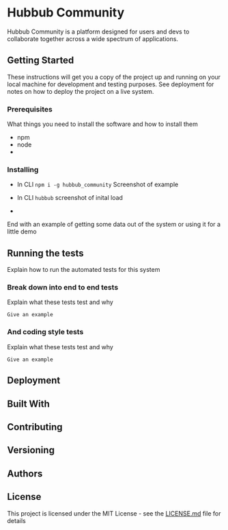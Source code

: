 # Hubbub Community

Hubbub Community is a platform designed for users and devs to collaborate together across a wide spectrum of applications.

## Getting Started

These instructions will get you a copy of the project up and running on your local machine for development and testing purposes. See deployment for notes on how to deploy the project on a live system.

### Prerequisites

What things you need to install the software and how to install them

* npm
* node
* 


### Installing

* In CLI `npm i -g hubbub_community`
Screenshot of example

* In CLI `hubbub`
screenshot of inital load

* 

End with an example of getting some data out of the system or using it for a little demo

## Running the tests

Explain how to run the automated tests for this system

### Break down into end to end tests

Explain what these tests test and why

```
Give an example
```

### And coding style tests

Explain what these tests test and why

```
Give an example
```

## Deployment


## Built With


## Contributing


## Versioning


## Authors


## License

This project is licensed under the MIT License - see the [LICENSE.md](LICENSE.md) file for details

